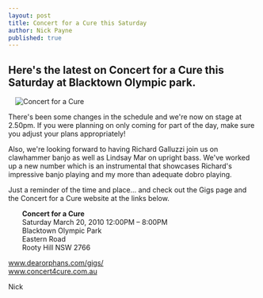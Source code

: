 ```yaml
---
layout: post
title: Concert for a Cure this Saturday
author: Nick Payne
published: true
---
```



## Here's the latest on Concert for a Cure this Saturday at Blacktown Olympic park.

<div class="right" style="margin: 0 0 1em 1em;"><img src="{{ site.baseurl }}/images/2010/3/Concert+for+a+Cure.jpeg" alt="Concert for a Cure" /></div>
<p>There's been some changes in the schedule and we're now on stage at 2.50pm. If you were planning on only coming for part of the day, make sure you adjust your plans appropriately!</p>
<p>Also, we're looking forward to having Richard Galluzzi join us on clawhammer banjo as well as Lindsay Mar on upright bass. We've worked up a new number which is an instrumental that showcases Richard's impressive banjo playing and my more than adequate dobro playing.</p>
<p>Just a reminder of the time and place... and check out the Gigs page and the Concert for a Cure website at the links below.</p>
<p class="blockquote" style="margin-left: 2em;"><strong>Concert for a Cure<br /></strong> Saturday March 20, 2010 12:00PM &ndash; 8:00PM<br />Blacktown Olympic Park<br />Eastern Road<br />Rooty Hill NSW 2766</p>
<p><a href="{{ site.baseurl }}/gigs/">www.dearorphans.com/gigs/</a><br /><a href="http://www.concert4cure.com.au" target="_blank">www.concert4cure.com.au</a></p>
<p>Nick</p>
